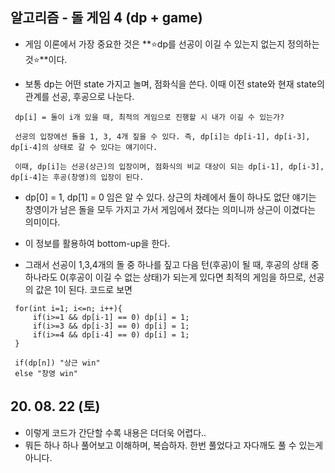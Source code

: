 ## 알고리즘 - 돌 게임 4 (dp + game)

 - 게임 이론에서 가장 중요한 것은 **:star:dp를 선공이 이길 수 있는지 없는지 정의하는 것:star:**이다.

 - 보통 dp는 어떤 state 가지고 놀며, 점화식을 쓴다. 이때 이전 state와 현재 state의 관계를 선공, 후공으로 나눈다.

 ```
  dp[i] = 돌이 i개 있을 때, 최적의 게임으로 진행할 시 내가 이길 수 있는가?

  선공의 입장에선 돌을 1, 3, 4개 짚을 수 있다. 즉, dp[i]는 dp[i-1], dp[i-3], dp[i-4]의 상태로 갈 수 있다는 얘기이다.

  이때, dp[i]는 선공(상근)의 입장이며, 점화식의 비교 대상이 되는 dp[i-1], dp[i-3], dp[i-4]는 후공(창영)의 입장이 된다.
```

 - dp[0] = 1, dp[1] = 0 임은 알 수 있다. 상근의 차례에서 돌이 하나도 없단 얘기는 창영이가 남은 돌을 모두 가지고 가서 게임에서 졌다는 의미니까 상근이 이겼다는 의미이다.

 - 이 정보를 활용하여 bottom-up을 한다.

 - 그래서 선공이 1,3,4개의 돌 중 하나를 짚고 다음 턴(후공)이 될 때, 후공의 상태 중 하나라도 0(후공이 이길 수 없는 상태)가 되는게 있다면 최적의 게임을 하므로, 선공의 값은 1이 된다. 코드로 보면

```
 for(int i=1; i<=n; i++){
     if(i>=1 && dp[i-1] == 0) dp[i] = 1;
     if(i>=3 && dp[i-3] == 0) dp[i] = 1;
     if(i>=4 && dp[i-4] == 0) dp[i] = 1;
 }

 if(dp[n]) "상근 win"
 else "창영 win"
```

## 20. 08. 22 (토)

 - 이렇게 코드가 간단할 수록 내용은 더더욱 어렵다..
 - 뭐든 하나 하나 풀어보고 이해하며, 복습하자. 한번 풀었다고 자다깨도 풀 수 있는게 아니다.